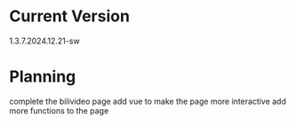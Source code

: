 # Current Version
1.3.7.2024.12.21-sw

# Planning
complete the bilivideo page
add vue to make the page more interactive
add more functions to the page
